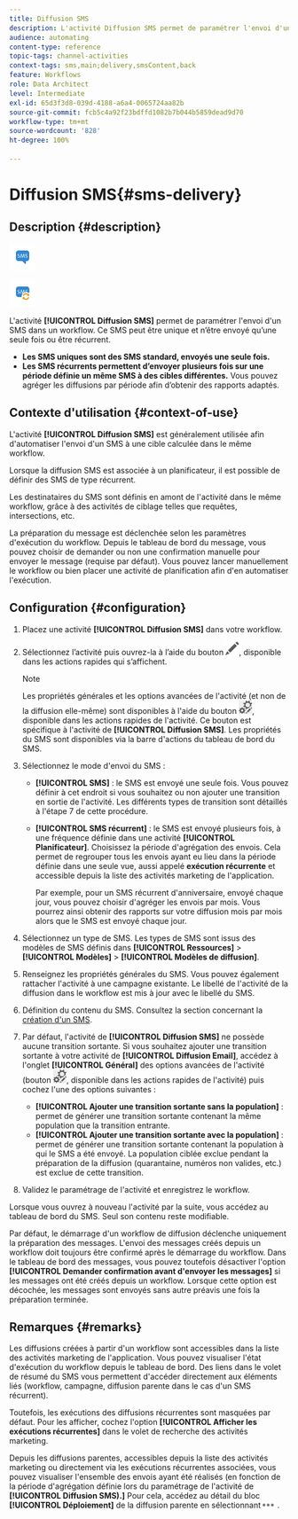 ```yaml
---
title: Diffusion SMS
description: L'activité Diffusion SMS permet de paramétrer l'envoi d'un SMS unique ou récurrent dans un workflow.
audience: automating
content-type: reference
topic-tags: channel-activities
context-tags: sms,main;delivery,smsContent,back
feature: Workflows
role: Data Architect
level: Intermediate
exl-id: 65d3f3d8-039d-4188-a6a4-0065724aa82b
source-git-commit: fcb5c4a92f23bdffd1082b7b044b5859dead9d70
workflow-type: tm+mt
source-wordcount: '828'
ht-degree: 100%

---
```


# Diffusion SMS{#sms-delivery}

## Description {#description}

![](assets/sms.png)

![](assets/recurrentsms.png)

L&#39;activité **[!UICONTROL Diffusion SMS]** permet de paramétrer l&#39;envoi d&#39;un SMS dans un workflow. Ce SMS peut être unique et n’être envoyé qu’une seule fois ou être récurrent.

* **Les SMS uniques sont des SMS standard, envoyés une seule fois.**
* **Les SMS récurrents permettent d’envoyer plusieurs fois sur une période définie un même SMS à des cibles différentes.** Vous pouvez agréger les diffusions par période afin d’obtenir des rapports adaptés.

## Contexte d&#39;utilisation  {#context-of-use}

L&#39;activité **[!UICONTROL Diffusion SMS]** est généralement utilisée afin d&#39;automatiser l&#39;envoi d&#39;un SMS à une cible calculée dans le même workflow.

Lorsque la diffusion SMS est associée à un planificateur, il est possible de définir des SMS de type récurrent.

Les destinataires du SMS sont définis en amont de l&#39;activité dans le même workflow, grâce à des activités de ciblage telles que requêtes, intersections, etc.

La préparation du message est déclenchée selon les paramètres d&#39;exécution du workflow. Depuis le tableau de bord du message, vous pouvez choisir de demander ou non une confirmation manuelle pour envoyer le message (requise par défaut). Vous pouvez lancer manuellement le workflow ou bien placer une activité de planification afin d&#39;en automatiser l&#39;exécution.

## Configuration  {#configuration}

1. Placez une activité **[!UICONTROL Diffusion SMS]** dans votre workflow.
1. Sélectionnez l’activité puis ouvrez-la à l’aide du bouton ![](assets/edit_darkgrey-24px.png), disponible dans les actions rapides qui s’affichent.

   >[!NOTE]
   >
   >Les propriétés générales et les options avancées de l&#39;activité (et non de la diffusion elle-même) sont disponibles à l&#39;aide du bouton ![](assets/dlv_activity_params-24px.png), disponible dans les actions rapides de l&#39;activité. Ce bouton est spécifique à l&#39;activité de **[!UICONTROL Diffusion SMS]**. Les propriétés du SMS sont disponibles via la barre d&#39;actions du tableau de bord du SMS.

1. Sélectionnez le mode d&#39;envoi du SMS :

   * **[!UICONTROL SMS]** : le SMS est envoyé une seule fois. Vous pouvez définir à cet endroit si vous souhaitez ou non ajouter une transition en sortie de l&#39;activité. Les différents types de transition sont détaillés à l&#39;étape 7 de cette procédure.
   * **[!UICONTROL SMS récurrent]** : le SMS est envoyé plusieurs fois, à une fréquence définie dans une activité **[!UICONTROL Planificateur]**. Choisissez la période d&#39;agrégation des envois. Cela permet de regrouper tous les envois ayant eu lieu dans la période définie dans une seule vue, aussi appelé **exécution récurrente** et accessible depuis la liste des activités marketing de l&#39;application.

     Par exemple, pour un SMS récurrent d&#39;anniversaire, envoyé chaque jour, vous pouvez choisir d&#39;agréger les envois par mois. Vous pourrez ainsi obtenir des rapports sur votre diffusion mois par mois alors que le SMS est envoyé chaque jour.

1. Sélectionnez un type de SMS. Les types de SMS sont issus des modèles de SMS définis dans **[!UICONTROL Ressources]** > **[!UICONTROL Modèles]** > **[!UICONTROL Modèles de diffusion]**.
1. Renseignez les propriétés générales du SMS. Vous pouvez également rattacher l&#39;activité à une campagne existante. Le libellé de l&#39;activité de la diffusion dans le workflow est mis à jour avec le libellé du SMS.
1. Définition du contenu du SMS. Consultez la section concernant la [création d&#39;un SMS](../../channels/using/creating-an-sms-message.md).
1. Par défaut, l&#39;activité de **[!UICONTROL Diffusion SMS]** ne possède aucune transition sortante. Si vous souhaitez ajouter une transition sortante à votre activité de **[!UICONTROL Diffusion Email]**, accédez à l&#39;onglet **[!UICONTROL Général]** des options avancées de l&#39;activité (bouton ![](assets/dlv_activity_params-24px.png), disponible dans les actions rapides de l&#39;activité) puis cochez l&#39;une des options suivantes :

   * **[!UICONTROL Ajouter une transition sortante sans la population]** : permet de générer une transition sortante contenant la même population que la transition entrante.
   * **[!UICONTROL Ajouter une transition sortante avec la population]** : permet de générer une transition sortante contenant la population à qui le SMS a été envoyé. La population ciblée exclue pendant la préparation de la diffusion (quarantaine, numéros non valides, etc.) est exclue de cette transition.

1. Validez le paramétrage de l&#39;activité et enregistrez le workflow.

Lorsque vous ouvrez à nouveau l&#39;activité par la suite, vous accédez au tableau de bord du SMS. Seul son contenu reste modifiable.

Par défaut, le démarrage d&#39;un workflow de diffusion déclenche uniquement la préparation des messages. L&#39;envoi des messages créés depuis un workflow doit toujours être confirmé après le démarrage du workflow. Dans le tableau de bord des messages, vous pouvez toutefois désactiver l&#39;option **[!UICONTROL Demander confirmation avant d&#39;envoyer les messages]** si les messages ont été créés depuis un workflow. Lorsque cette option est décochée, les messages sont envoyés sans autre préavis une fois la préparation terminée.

## Remarques         {#remarks}

Les diffusions créées à partir d&#39;un workflow sont accessibles dans la liste des activités marketing de l&#39;application. Vous pouvez visualiser l&#39;état d&#39;exécution du workflow depuis le tableau de bord. Des liens dans le volet de résumé du SMS vous permettent d&#39;accéder directement aux éléments liés (workflow, campagne, diffusion parente dans le cas d&#39;un SMS récurrent).

Toutefois, les exécutions des diffusions récurrentes sont masquées par défaut. Pour les afficher, cochez l&#39;option **[!UICONTROL Afficher les exécutions récurrentes]** dans le volet de recherche des activités marketing.

Depuis les diffusions parentes, accessibles depuis la liste des activités marketing ou directement via les exécutions récurrentes associées, vous pouvez visualiser l&#39;ensemble des envois ayant été réalisés (en fonction de la période d&#39;agrégation définie lors du paramétrage de l&#39;activité de **[!UICONTROL Diffusion SMS).]** Pour cela, accédez au détail du bloc **[!UICONTROL Déploiement]** de la diffusion parente en sélectionnant![](assets/wkf_dlv_detail_button.png) .
